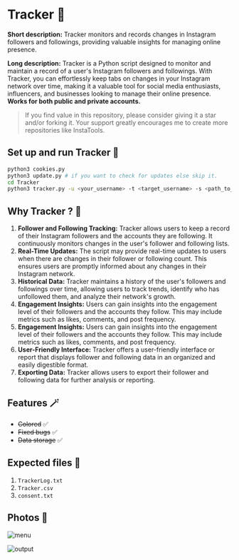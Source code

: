 # Tracker 👻

**Short description:** Tracker monitors and records changes in Instagram followers and followings, providing valuable insights for managing online presence.

**Long description:** Tracker is a Python script designed to monitor and maintain a record of a user's Instagram followers and followings. With Tracker, you can effortlessly keep tabs on changes in your Instagram network over time, making it a valuable tool for social media enthusiasts, influencers, and businesses looking to manage their online presence. **Works for both public and private accounts.**

> If you find value in this repository, please consider giving it a star and/or forking it. Your support greatly encourages me to create more repositories like InstaTools.

## Set up and run Tracker 🚀

```bash
python3 cookies.py
python3 update.py # if you want to check for updates else skip it.
cd Tracker
python3 tracker.py -u <your_username> -t <target_username> -s <path_to_session_file>
```

## Why Tracker ? 🤔
1. **Follower and Following Tracking:** Tracker allows users to keep a record of their Instagram followers and the accounts they are following. It continuously monitors changes in the user's follower and following lists.
2. **Real-Time Updates:** The script may provide real-time updates to users when there are changes in their follower or following count. This ensures users are promptly informed about any changes in their Instagram network.
3. **Historical Data:** Tracker maintains a history of the user's followers and followings over time, allowing users to track trends, identify who has unfollowed them, and analyze their network's growth.
4. **Engagement Insights:** Users can gain insights into the engagement level of their followers and the accounts they follow. This may include metrics such as likes, comments, and post frequency.
5. **Engagement Insights:** Users can gain insights into the engagement level of their followers and the accounts they follow. This may include metrics such as likes, comments, and post frequency.
6. **User-Friendly Interface:** Tracker offers a user-friendly interface or report that displays follower and following data in an organized and easily digestible format.
7. **Exporting Data:** Tracker allows users to export their follower and following data for further analysis or reporting.

## Features 🪄

- ~~Colored~~ ✅
- ~~Fixed bugs~~ ✅
- ~~Data storage~~ ✅

## Expected files 📂

1) `TrackerLog.txt`
2) `Tracker.csv`
3) `consent.txt`

## Photos 📸

![menu](https://github.com/new92/InstaTools/assets/94779840/313c2dd2-b327-4323-969d-8cb10d3fbb51)

![output](https://github.com/new92/InstaTools/assets/94779840/e94fc84c-eb09-4b96-bdca-6e0d39625a29)

